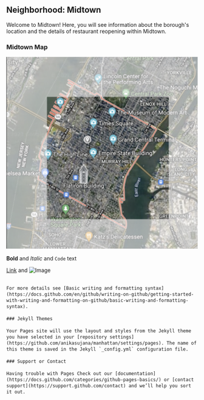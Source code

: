 ## Neighborhood: Midtown

Welcome to Midtown! Here, you will see information about the borough's location and the details of restaurant reopening within Midtown.

### Midtown Map

![Midtown Map](midtownmap.jpg)

**Bold** and _Italic_ and `Code` text

[Link](url) and ![Image](src)
```

For more details see [Basic writing and formatting syntax](https://docs.github.com/en/github/writing-on-github/getting-started-with-writing-and-formatting-on-github/basic-writing-and-formatting-syntax).

### Jekyll Themes

Your Pages site will use the layout and styles from the Jekyll theme you have selected in your [repository settings](https://github.com/anikasujana/manhattan/settings/pages). The name of this theme is saved in the Jekyll `_config.yml` configuration file.

### Support or Contact

Having trouble with Pages Check out our [documentation](https://docs.github.com/categories/github-pages-basics/) or [contact support](https://support.github.com/contact) and we’ll help you sort it out.
